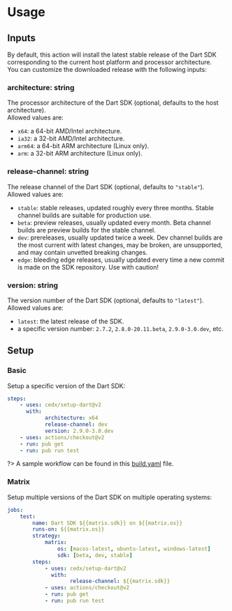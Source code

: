 # Usage

## Inputs
By default, this action will install the latest stable release of the Dart SDK corresponding to the current host platform and processor architecture.  
You can customize the downloaded release with the following inputs:

### **architecture**: string
The processor architecture of the Dart SDK (optional, defaults to the host architecture).  
Allowed values are:

- `x64`: a 64-bit AMD/Intel architecture.
- `ia32`: a 32-bit AMD/Intel architecture.
- `arm64`: a 64-bit ARM architecture (Linux only).
- `arm`: a 32-bit ARM architecture (Linux only).

### **release-channel**: string
The release channel of the Dart SDK (optional, defaults to `"stable"`).  
Allowed values are:

- `stable`: stable releases, updated roughly every three months. Stable channel builds are suitable for production use.
- `beta`: preview releases, usually updated every month. Beta channel builds are preview builds for the stable channel.
- `dev`: prereleases, usually updated twice a week. Dev channel builds are the most current with latest changes, may be broken, are unsupported, and may contain unvetted breaking changes.
- `edge`: bleeding edge releases, usually updated every time a new commit is made on the SDK repository. Use with caution!

### **version**: string
The version number of the Dart SDK (optional, defaults to `"latest"`).  
Allowed values are:

- `latest`: the latest release of the SDK.
- a specific version number: `2.7.2`, `2.8.0-20.11.beta`, `2.9.0-3.0.dev`, etc.

## Setup

### Basic
Setup a specific version of the Dart SDK:

```yaml
steps:
	- uses: cedx/setup-dart@v2
	  with:
			architecture: x64
			release-channel: dev
			version: 2.9.0-3.0.dev
	- uses: actions/checkout@v2
	- run: pub get
	- run: pub run test
```

?> A sample workflow can be found in this [build.yaml](https://git.belin.io/cedx/setup-dart/src/branch/main/example/build.yaml) file.

### Matrix
Setup multiple versions of the Dart SDK on multiple operating systems:

```yaml
jobs:
	test:
		name: Dart SDK ${{matrix.sdk}} on ${{matrix.os}}
		runs-on: ${{matrix.os}}
		strategy:
			matrix:
				os: [macos-latest, ubuntu-latest, windows-latest]
				sdk: [beta, dev, stable]
		steps:
			- uses: cedx/setup-dart@v2
			  with:
					release-channel: ${{matrix.sdk}}
			- uses: actions/checkout@v2
			- run: pub get
			- run: pub run test
```
